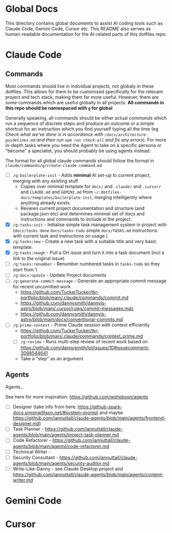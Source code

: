 # Global Docs

This directory contains global documents to assist AI coding tools such as Claude Code, Gemini Code, Cursor etc. This README also serves as human-readable documentation for the AI-related parts of this dotfiles repo.

# Claude Code

## Commands

Most commands should live in individual projects, not globaly in these dotfiles. This allows for them to be customised specifically for the relevant project and tech stack, making them far more useful. However, there are _some_ commands which are useful globally in all projects. **All commands in this repo should be namespaced with `g` for global**

Generally speaking, all commands should be either actual _commands_ which run a sequence of discrete steps and produce an outcome or a simple shortcut for an instruction which you find yourself typing all the time (eg _Check what we've done is in accordance with `/docs/architecture-guidelines.md` and then run `npm run check:all` and fix any errors_). For more in-depth tasks where you need the Agent to take on a specific persona or "become" a specialist, you should probably be using agents instead.

The format for all global claude commands should follow the format in `claude/commands/g/create-claude-command.md`

- [ ] `/g:boilerplate-init` - Adds **minimal** AI set-up to current project, merging with any existing stuff
  - Copies over minimal template for `docs/` and `.claude/` and `.cursor/` and `CLAUDE.md` and `GEMINI.md` from `~/.dotfiles-docs/templates/boilerplate-init`, merging intelligently where anything already exists.
  - Reviews current project documentation and structure (and package.json etc) and determines minimal set of docs and instructions and commands to include in the project.
- [x] `/g:tasks:init` - Initialise simple task management system in project with (`docs/tasks-done` `docs/tasks-todo` simple `docs/TASKS.md` instructions with current task and instructions on usage.)
- [x] `/g:tasks:new` - Create a new task with a suitable title and very basic template.
- [x] `/g:tasks:newgh` - Pull a GH issue and turn it into a task document (incl a link to the original issue)
- [ ] `/g:tasks:renumber` - Renumber numbered tasks in `tasks-todo` so they start from 1.
- [ ] `/g:docs:update` - Update Project documents
- [ ] `/g:generate-commit-message` - Generate an appropriate commit message for recent uncomitted work
  - https://github.com/TuckerTucker/tkr-portfolio/blob/main/.claude/commands/commit.md
  - https://github.com/dannysmith/dannyis-astro/blob/main/.cursor/rules/commit-messages.mdc
  - https://github.com/dannysmith/dannyis-astro/blob/main/docs/conventional-commits.md
- [ ] `/g:prime-context` - Prime Claude session with context efficiently
  - https://github.com/TuckerTucker/tkr-portfolio/blob/main/.claude/commands/context_prime.md
  - [ ] `/g:review` - Runs multi-step review of recent work based on https://github.com/dannysmith/lol/issues/10#issuecomment-3098544641
  - Take a "step" as an argument

## Agents

Agents...

See here for more inspiration: https://github.com/wshobson/agents

- [ ] Designer (take info from here: https://github-spark-docs.simonwillison.net/#system-prompt and maybe https://github.com/iannuttall/claude-agents/blob/main/agents/frontend-designer.md)
- [ ] Task Planner - https://github.com/iannuttall/claude-agents/blob/main/agents/project-task-planner.md
- [ ] Code Refactorer - https://github.com/iannuttall/claude-agents/blob/main/agents/code-refactorer.md
- [ ] Technical Writer -
- [ ] Security Consultant - https://github.com/iannuttall/claude-agents/blob/main/agents/security-auditor.md
- [ ] Write-Like-Danny - see Claude Desktop project and https://github.com/iannuttall/claude-agents/blob/main/agents/content-writer.md

# Gemini Code

# Cursor
